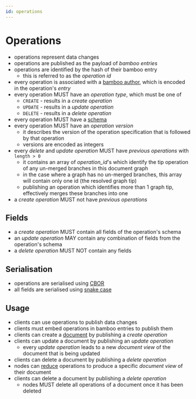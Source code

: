 ```yaml
---
id: operations
---
```


# Operations

- operations represent data changes
- operations are published as the payload of _bamboo entries_
- operations are identified by the hash of their bamboo entry
  - this is referred to as the _operation id_
- every operation is associated with a [bamboo author](/docs/writing-data/key-pairs), which is encoded in the operation's _entry_
- every operation MUST have an _operation type_, which must be one of
  - `CREATE` - results in a _create operation_
  - `UPDATE` - results in a _update operation_
  - `DELETE` - results in a _delete operation_
- every operation MUST have a [schema](/docs/writing-data/schemas)
- every operation MUST have an _operation version_
  - it describes the version of the operation specification that is followed by that operation
  - versions are encoded as integers
- every _delete_ and _update operation_ MUST have _previous operations_ with `length > 0`
  - it contains an array of _operation_id_'s which identify the tip operation of any un-merged branches in this document graph
  - in the case where a graph has no un-merged branches, this array will contain only one id (the resolved graph tip)
  - publishing an operation which identifies more than 1 graph tip, effectively merges these branches into one
- a _create operation_ MUST not have _previous operations_

## Fields

- a _create operation_ MUST contain all fields of the operation's schema
- an _update operation_ MAY contain any combination of fields from the operation's schema
- a _delete operation_ MUST NOT contain any fields

## Serialisation

- operations are serialised using [CBOR][cbor]
- all fields are serialised using [snake case][snake_case]

## Usage

- clients can use operations to publish data changes
- clients must embed operations in bamboo entries to publish them
- clients can create a [document](/docs/organising-data/documents#documents) by publishing a _create operation_
- clients can update a document by publishing an _update operation_
  - every _update operation_ leads to a new _document view_ of the document that is being updated
- clients can delete a document by publishing a _delete operation_
- nodes can [reduce](/docs/organising-data/reduction) operations to produce a specific _document view_ of their document
- clients can delete a document by publishing a _delete operation_ 
  - nodes MUST delete all operations of a document once it has been deleted

[cbor]: https://cbor.io/\
[snake_case]: https://en.wikipedia.org/wiki/Snake_case